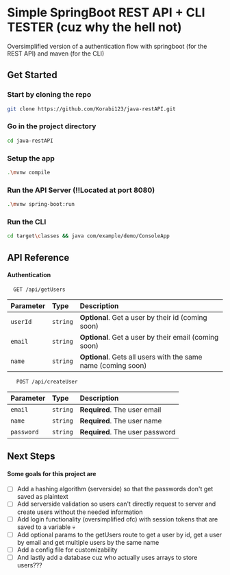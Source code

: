 
# Simple SpringBoot REST API + CLI TESTER (cuz why the hell not)

Oversimplified version of a authentication flow with springboot (for the REST API) and maven (for the CLI)


## Get Started

### Start by cloning the repo
```sh
git clone https://github.com/Korabi123/java-restAPI.git
```
### Go in the project directory
```sh
cd java-restAPI
```
### Setup the app
```sh
.\mvnw compile
```
### Run the API Server (!!Located at port 8080)
```sh
.\mvnw spring-boot:run
```
### Run the CLI
```sh
cd target\classes && java com/example/demo/ConsoleApp
```
## API Reference

#### Authentication

```http
  GET /api/getUsers
```

| Parameter | Type     | Description                |
| :-------- | :------- | :------------------------- |
| `userId` | `string` | **Optional**. Get a user by their id (coming soon) |
| `email` | `string` | **Optional**. Get a user by their email (coming soon) |
| `name` | `string` | **Optional**. Gets all users with the same name (coming soon) |

```http
   POST /api/createUser
```

| Parameter | Type     | Description                |
| :-------- | :------- | :------------------------- |
| `email` | `string` | **Required**. The user email |
| `name` | `string` | **Required**. The user name |
| `password` | `string` | **Required**. The user password |



## Next Steps

#### Some goals for this project are

- [ ] Add a hashing algorithm (serverside) so that the passwords don't get saved as plaintext
- [ ] Add serverside validation so users can't directly request to server and create users without the needed information
- [ ] Add login functionality (oversimplified ofc) with session tokens that are saved to a variable 💀
- [ ] Add optional params to the getUsers route to get a user by id, get a user by email and get multiple users by the same name
- [ ] Add a config file for customizability
- [ ] And lastly add a database cuz who actually uses arrays to store users???
